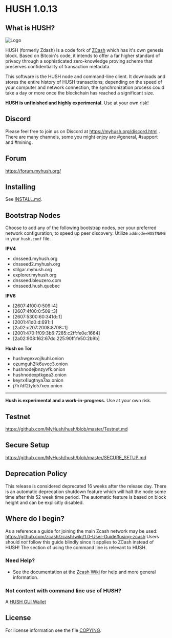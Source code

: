 # HUSH 1.0.13

## What is HUSH?

![Logo](doc/hush/hush.png "Logo")

HUSH (formerly Zdash) is a code fork of [ZCash](https://z.cash/) which has it's own genesis block.
Based on Bitcoin's code, it intends to offer a far higher standard of privacy
through a sophisticated zero-knowledge proving scheme that preserves
confidentiality of transaction metadata. 

This software is the HUSH node and command-line client. It downloads and stores the entire history
of HUSH transactions; depending on the speed of your computer and network
connection, the synchronization process could take a day or more once the
blockchain has reached a significant size.

**HUSH is unfinished and highly experimental.** Use at your own risk!


## Discord

Please feel free to join us on Discord at https://myhush.org/discord.html .
There are many channels, some you might enjoy are #general, #support and #mining.

Forum
-----
https://forum.myhush.org/

Installing
----------

See [INSTALL.md](https://github.com/MyHush/hush/blob/master/INSTALL.md).

Bootstrap Nodes
---------------
Choose to add any of the following bootstrap nodes, per your preferred network configuration, to speed up peer discovery. Utilize `addnode=HOSTNAME` in your `hush.conf` file.

**IPV4**
 * dnsseed.myhush.org
 * dnsseed2.myhush.org
 * stilgar.myhush.org
 * explorer.myhush.org
 * dnsseed.bleuzero.com
 * dnsseed.hush.quebec

**IPV6**
* [2607:4f00:0:509::4]
* [2607:4f00:0:509::3]
* [2607:5300:60:341d::1]
* [2001:41d0:d:691::]
* [2a02:c207:2008:8708::1]
* [2001:470:1f09:3b6:7285:c2ff:fe0e:1664]
* [2a02:908:162:67dc:225:90ff:fe50:2b9b]

**Hush on Tor**
* hushwgexvojlkuhl.onion
* ozumguh2lk6uvcc3.onion
* hushnodejbnzyvfk.onion
* hushnodexptkgea3.onion
* keyrx4lugtnya7ax.onion
* j7h7df2tylc57xeo.onion

-----------------
**Hush is experimental and a work-in-progress.** Use at your own risk.

Testnet
-----------------

https://github.com/MyHush/hush/blob/master/Testnet.md

Secure Setup
-----------------
https://github.com/MyHush/hush/blob/master/SECURE_SETUP.md

Deprecation Policy
------------------

This release is considered deprecated 16 weeks after the release day. There
is an automatic deprecation shutdown feature which will halt the node some
time after this 52 week time period. The automatic feature is based on block
height and can be explicitly disabled.

Where do I begin?
-----------------
As a reference a guide for joining the main Zcash network may be used:
https://github.com/zcash/zcash/wiki/1.0-User-Guide#using-zcash
Users should *not* follow this guide blindly since it applies to ZCash instead of HUSH!
The section of using the command line is relevant to HUSH.

### Need Help?

* See the documentation at the [Zcash Wiki](https://github.com/zcash/zcash/wiki)
  for help and more general information.

### Not content with command line use of HUSH?

A [HUSH GUI Wallet](https://github.com/MyHush/hush-swing-wallet-ui/releases/tag/v0.71.2-beta)

License
-------

For license information see the file [COPYING](COPYING).